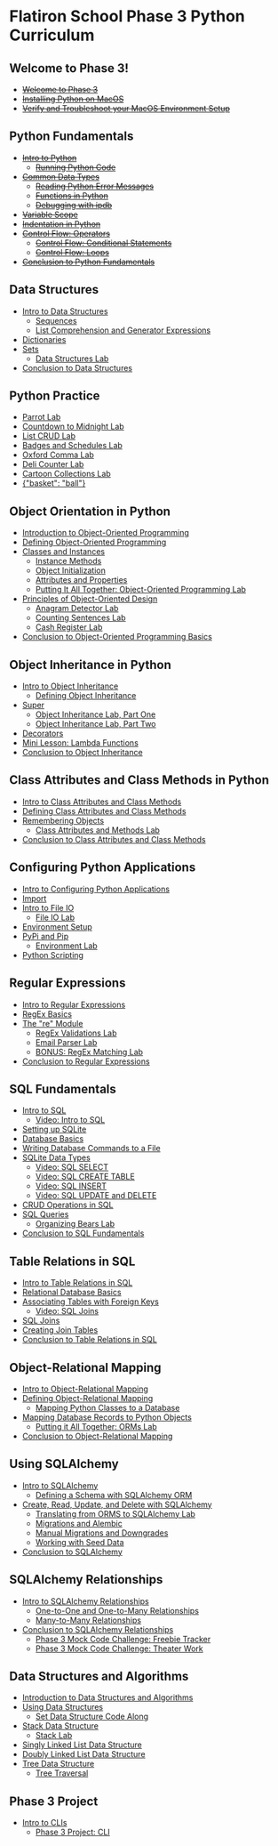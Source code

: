 # Flatiron School Phase 3 Python Curriculum

## Welcome to Phase 3!
- ~~[Welcome to Phase 3](https://github.com/learn-co-curriculum/python-p3-welcome-to-phase-3)~~
- ~~[Installing Python on MacOS](https://github.com/learn-co-curriculum/python-p3-macos-env-python)~~
- ~~[Verify and Troubleshoot your MacOS Environment Setup](https://github.com/learn-co-curriculum/python-p3-macos-env-verification-py)~~

## Python Fundamentals
- ~~[Intro to Python](https://github.com/learn-co-curriculum/phase-3-intro-to-python)~~
	- ~~[Running Python Code](https://github.com/learn-co-curriculum/phase-3-running-python-code)~~
- ~~[Common Data Types](https://github.com/learn-co-curriculum/phase-3-common-python-data-types)~~
	- ~~[Reading Python Error Messages](https://github.com/learn-co-curriculum/phase-3-reading-python-error-messages)~~
	- ~~[Functions in Python](https://github.com/learn-co-curriculum/phase-3-python-methods)~~
	- ~~[Debugging with ipdb](https://github.com/learn-co-curriculum/phase-3-debugging-with-ipdb)~~
- ~~[Variable Scope](https://github.com/learn-co-curriculum/phase-3-python-variable-scope)~~
- ~~[Indentation in Python](https://github.com/learn-co-curriculum/phase-3-python-indentation)~~
- ~~[Control Flow: Operators](https://github.com/learn-co-curriculum/phase-3-python-control-flow-operators)~~
	- ~~[Control Flow: Conditional Statements](https://github.com/learn-co-curriculum/phase-3-python-conditional-statements)~~
	- ~~[Control Flow: Loops](https://github.com/learn-co-curriculum/phase-3-python-loops)~~
- ~~[Conclusion to Python Fundamentals](https://github.com/learn-co-curriculum/phase-3-conclusion-to-python-fundamentals)~~

## Data Structures
- [Intro to Data Structures](https://github.com/learn-co-curriculum/phase-3-intro-to-data-structures)
	- [Sequences](https://github.com/learn-co-curriculum/phase-3-sequences)
	- [List Comprehension and Generator Expressions](https://github.com/learn-co-curriculum/phase-3-comprehensions-and-generators)
- [Dictionaries](https://github.com/learn-co-curriculum/phase-3-dictionaries)
- [Sets](https://github.com/learn-co-curriculum/phase-3-sets)
	- [Data Structures Lab](https://github.com/learn-co-curriculum/phase-3-data-structures-lab)
- [Conclusion to Data Structures](https://github.com/learn-co-curriculum/phase-3-conclusion-to-data-structures)

## Python Practice
- [Parrot Lab](https://github.com/learn-co-curriculum/python-p3-parrot-lab)
- [Countdown to Midnight Lab](https://github.com/learn-co-curriculum/python-p3-countdown-to-midnight-lab)
- [List CRUD Lab](https://github.com/learn-co-curriculum/python-p3-list-crud-lab)
- [Badges and Schedules Lab](https://github.com/learn-co-curriculum/python-p3-badges-and-schedules-lab)
- [Oxford Comma Lab](https://github.com/learn-co-curriculum/python-p3-oxford-comma-lab)
- [Deli Counter Lab](https://github.com/learn-co-curriculum/python-p3-deli-counter-lab)
- [Cartoon Collections Lab](https://github.com/learn-co-curriculum/python-p3-cartoon-collections-lab)
- [{"basket": "ball"}](https://github.com/learn-co-curriculum/python-p3-basket-ball)

## Object Orientation in Python
- [Introduction to Object-Oriented Programming](https://github.com/learn-co-curriculum/python-p3-intro-to-object-oriented-programming)
- [Defining Object-Oriented Programming](https://github.com/learn-co-curriculum/python-p3-defining-object-oriented-programming)
- [Classes and Instances](https://github.com/learn-co-curriculum/python-p3-classes-and-instances)
	- [Instance Methods](https://github.com/learn-co-curriculum/python-p3-instance-methods)
	- [Object Initialization](https://github.com/learn-co-curriculum/python-p3-init-self)
	- [Attributes and Properties](https://github.com/learn-co-curriculum/python-p3-attributes-and-properties)
	- [Putting It All Together: Object-Oriented Programming Lab](https://github.com/learn-co-curriculum/python-p3-oop-putting-it-all-together)
- [Principles of Object-Oriented Design](https://github.com/learn-co-curriculum/python-p3-oop-design-principles)
	- [Anagram Detector Lab](https://github.com/learn-co-curriculum/python-p3-anagram-detector-lab)
	- [Counting Sentences Lab](https://github.com/learn-co-curriculum/python-p3-oo-counting-sentences-lab)
	- [Cash Register Lab](https://github.com/learn-co-curriculum/python-p3-oo-cash-register-lab)
- [Conclusion to Object-Oriented Programming Basics](https://github.com/learn-co-curriculum/python-p3-conclusion-to-object-oriented-programming)

## Object Inheritance in Python
- [Intro to Object Inheritance](https://github.com/learn-co-curriculum/python-p3-intro-to-object-inheritance)
	- [Defining Object Inheritance](https://github.com/learn-co-curriculum/python-p3-defining-object-inheritance)
- [Super](https://github.com/learn-co-curriculum/python-p3-super)
	- [Object Inheritance Lab, Part One](https://github.com/learn-co-curriculum/python-p3-inheritance-lab)
	- [Object Inheritance Lab, Part Two](https://github.com/learn-co-curriculum/python-p3-inheritance-lab-pt-2)
- [Decorators](https://github.com/learn-co-curriculum/python-p3-decorators)
- [Mini Lesson: Lambda Functions](https://github.com/learn-co-curriculum/python-p3-lambdas)
- [Conclusion to Object Inheritance](https://github.com/learn-co-curriculum/python-p3-conclusion-to-object-inheritance)

## Class Attributes and Class Methods in Python
- [Intro to Class Attributes and Class Methods](https://github.com/learn-co-curriculum/python-p3-intro-to-class-attributes-and-methods)
- [Defining Class Attributes and Class Methods](https://github.com/learn-co-curriculum/python-p3-defining-class-attributes-and-methods)
- [Remembering Objects](https://github.com/learn-co-curriculum/python-p3-remembering-objects)
	- [Class Attributes and Methods Lab](https://github.com/learn-co-curriculum/python-p3-class-attributes-and-methods-lab)
- [Conclusion to Class Attributes and Class Methods](https://github.com/learn-co-curriculum/python-p3-conclusion-to-class-attributes-and-methods)

## Configuring Python Applications
- [Intro to Configuring Python Applications](https://github.com/learn-co-curriculum/python-p3-intro-to-configuring-applications)
- [Import](https://github.com/learn-co-curriculum/python-p3-import)
- [Intro to File IO](https://github.com/learn-co-curriculum/python-p3-fileio)
	- [File IO Lab](https://github.com/learn-co-curriculum/python-p3-fileio-lab)
- [Environment Setup](https://github.com/learn-co-curriculum/python-p3-environment-setup)
- [PyPi and Pip](https://github.com/learn-co-curriculum/python-p3-pypi)
	- [Environment Lab](https://github.com/learn-co-curriculum/python-p3-pip-lab)
- [Python Scripting](https://github.com/learn-co-curriculum/python-p3-python-scripting)

## Regular Expressions
- [Intro to Regular Expressions](https://github.com/learn-co-curriculum/python-p3-intro-to-regex)
- [RegEx Basics](https://github.com/learn-co-curriculum/python-p3-regex-basics)
- [The "re" Module](https://github.com/learn-co-curriculum/python-p3-re-module)
	- [RegEx Validations Lab](https://github.com/learn-co-curriculum/python-p3-regex-validations-lab)
	- [Email Parser Lab](https://github.com/learn-co-curriculum/python-p3-email-parser-lab)
	- [BONUS: RegEx Matching Lab](https://github.com/learn-co-curriculum/python-p3-regex-lab)
- [Conclusion to Regular Expressions](https://github.com/learn-co-curriculum/python-p3-conclusion-to-regex)

## SQL Fundamentals
- [Intro to SQL](https://github.com/learn-co-curriculum/python-p3-intro-to-sql)
	- [Video: Intro to SQL](https://github.com/learn-co-curriculum/phase-3-lecture-videos-intro-to-sql)
- [Setting up SQLite](https://github.com/learn-co-curriculum/python-p3-setting-up-sqlite)
- [Database Basics](https://github.com/learn-co-curriculum/python-p3-database-basics)
- [Writing Database Commands to a File](https://github.com/learn-co-curriculum/python-p3-writing-db-commands-to-a-file)
- [SQLite Data Types](https://github.com/learn-co-curriculum/python-p3-sqlite-data-types)
	- [Video: SQL SELECT](https://github.com/learn-co-curriculum/phase-3-lecture-videos-sql-select)
	- [Video: SQL CREATE TABLE](https://github.com/learn-co-curriculum/phase-3-lecture-videos-sql-create-table)
	- [Video: SQL INSERT](https://github.com/learn-co-curriculum/phase-3-lecture-videos-sql-insert)
	- [Video: SQL UPDATE and DELETE](https://github.com/learn-co-curriculum/phase-3-lecture-videos-sql-update-and-delete)
- [CRUD Operations in SQL](https://github.com/learn-co-curriculum/python-p3-sql-crud)
- [SQL Queries](https://github.com/learn-co-curriculum/python-p3-sql-queries)
	- [Organizing Bears Lab](https://github.com/learn-co-curriculum/python-p3-organizing-bears-lab)
- [Conclusion to SQL Fundamentals](https://github.com/learn-co-curriculum/python-p3-conclusion-to-sql)

## Table Relations in SQL
- [Intro to Table Relations in SQL](https://github.com/learn-co-curriculum/python-p3-intro-to-sql-table-relations)
- [Relational Database Basics](https://github.com/learn-co-curriculum/python-p3-relational-database-basics)
- [Associating Tables with Foreign Keys](https://github.com/learn-co-curriculum/python-p3-associating-tables-with-foreign-keys)
	- [Video: SQL Joins](https://github.com/learn-co-curriculum/phase-3-lecture-videos-sql-joins)
- [SQL Joins](https://github.com/learn-co-curriculum/python-p3-sql-joins)
- [Creating Join Tables](https://github.com/learn-co-curriculum/python-p3-creating-join-tables)
- [Conclusion to Table Relations in SQL](https://github.com/learn-co-curriculum/python-p3-conclusion-to-sql-table-relations)

## Object-Relational Mapping
- [Intro to Object-Relational Mapping](https://github.com/learn-co-curriculum/python-p3-intro-to-object-relational-mapping)
- [Defining Object-Relational Mapping](https://github.com/learn-co-curriculum/python-p3-defining-object-relational-mapping)
	- [Mapping Python Classes to a Database](https://github.com/learn-co-curriculum/python-p3-mapping-python-classes-to-a-database)
- [Mapping Database Records to Python Objects](https://github.com/learn-co-curriculum/python-p3-mapping-database-records-to-python-objects)
	- [Putting it All Together: ORMs Lab](https://github.com/learn-co-curriculum/python-p3-orms-putting-it-all-together)
- [Conclusion to Object-Relational Mapping](https://github.com/learn-co-curriculum/python-p3-conclusion-to-object-relational-mapping)

## Using SQLAlchemy
- [Intro to SQLAlchemy](https://github.com/learn-co-curriculum/python-p3-intro-to-sqlalchemy)
	- [Defining a Schema with SQLAlchemy ORM](https://github.com/learn-co-curriculum/python-p3-defining-schema-with-sqlalchemy)
- [Create, Read, Update, and Delete with SQLAlchemy](https://github.com/learn-co-curriculum/python-p3-crud-with-sqlalchemy)
	- [Translating from ORMS to SQLAlchemy Lab](https://github.com/learn-co-curriculum/python-p3-translating-from-orms-to-sqlalchemy-lab)
	- [Migrations and Alembic](https://github.com/learn-co-curriculum/python-p3-migrations-and-alembic)
	- [Manual Migrations and Downgrades](https://github.com/learn-co-curriculum/python-p3-manual-migrations-and-downgrades)
	- [Working with Seed Data](https://github.com/learn-co-curriculum/python-p3-working-with-seed-data)
- [Conclusion to SQLAlchemy](https://github.com/learn-co-curriculum/python-p3-conclusion-to-sqlalchemy)

## SQLAlchemy Relationships
- [Intro to SQLAlchemy Relationships](https://github.com/learn-co-curriculum/python-p3-intro-to-sqlalchemy-relationships)
	- [One-to-One and One-to-Many Relationships](https://github.com/learn-co-curriculum/python-p3-sqlalchemy-one-to-many)
	- [Many-to-Many Relationships](https://github.com/learn-co-curriculum/python-p3-sqlalchemy-many-to-many)
- [Conclusion to SQLAlchemy Relationships](https://github.com/learn-co-curriculum/python-p3-conclusion-to-sqlalchemy-relationships)
	- [Phase 3 Mock Code Challenge: Freebie Tracker](https://github.com/learn-co-curriculum/python-p3-freebie-tracker)
	- [Phase 3 Mock Code Challenge: Theater Work](https://github.com/learn-co-curriculum/python-p3-theater-work)

## Data Structures and Algorithms
- [Introduction to Data Structures and Algorithms](https://github.com/learn-co-curriculum/python-p3-dsa-intro)
- [Using Data Structures](https://github.com/learn-co-curriculum/python-p3-dsa-using-data-structures)
	- [Set Data Structure Code Along](https://github.com/learn-co-curriculum/python-p3-dsa-set-codealong)
- [Stack Data Structure](https://github.com/learn-co-curriculum/python-p3-dsa-stack-data-structure)
	- [Stack Lab](https://github.com/learn-co-curriculum/python-p3-dsa-stack-lab)
- [Singly Linked List Data Structure](https://github.com/learn-co-curriculum/python-p3-dsa-singly-linked-list)
- [Doubly Linked List Data Structure](https://github.com/learn-co-curriculum/python-p3-dsa-doubly-linked-list)
- [Tree Data Structure](https://github.com/learn-co-curriculum/python-p3-dsa-tree-data-structure)
	- [Tree Traversal](https://github.com/learn-co-curriculum/python-p3-dsa-tree-traversal)

## Phase 3 Project
- [Intro to CLIs](https://github.com/learn-co-curriculum/python-p3-intro-to-cli)
	- [Phase 3 Project: CLI](https://github.com/learn-co-curriculum/python-p3-final-project)



